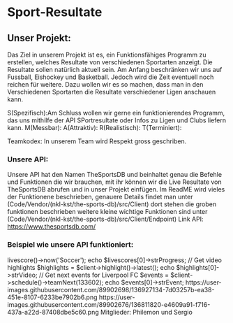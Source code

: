 # Sport-Resultate

## Unser Projekt:
Das Ziel in unserem Projekt ist es, ein Funktionsfähiges Programm zu erstellen, welches Resultate von verschiedenen Sportarten anzeigt. Die Resultate sollen natürlich aktuell sein. Am Anfang beschränken wir uns auf Fussball, Eishockey und Basketball. Jedoch wird die Zeit eventuell noch reichen für weitere. Dazu wollen wir es so machen, dass man in den Verschiedenen Sportarten die Resultate verschiedener Ligen anschauen kann.

S(Spezifisch):Am Schluss wollen wir gerne ein funktionierendes Programm, das uns mithilfe der API SPortresultate oder Infos zu Ligen und Clubs liefern kann.
M(Messbar):
A(Attraktiv):
R(Realistisch):
T(Terminiert):

Teamkodex: In unserem Team wird Respekt gross geschriben.

### Unsere API:
Unsere API hat den Namen TheSportsDB und beinhaltet genau die Befehle und Funktionen die wir brauchen, mit ihr können wir die Live Resultate von TheSportsDB abrufen und in unser Projekt einfügen. Im ReadME wird vieles der Funktionene beschrieben, genauere Details findet man unter (Code/Vendor/(nkl-kst/the-sports-db)/src/Client) dort stehen die groben funktionen beschrieben weitere kleine wichtige Funktionen sind unter (Code/Vendor/(nkl-kst/the-sports-db)/src/Client/Endpoint)
Link API: https://www.thesportsdb.com/

### Beispiel wie unsere API funktioniert:
<?php

phpinfo();

exit;

// You need to load the Composer autoload file somewhere in your code before
require_once 'vendor/autoload.php';

use NklKst\TheSportsDb\Client\ClientFactory;

// Create a client
$client = ClientFactory::create();

// Get soccer livescores
$livescores = $client->livescore()->now('Soccer');
echo $livescores[0]->strProgress;

// Get video highlights
$highlights = $client->highlight()->latest();
echo $highlights[0]->strVideo;

// Get next events for Liverpool FC
$events = $client->schedule()->teamNext(133602);
echo $events[0]->strEvent;

https://user-images.githubusercontent.com/89902698/136927134-7d03257b-ea38-451e-8107-6233be7902b6.png

https://user-images.githubusercontent.com/89902676/136811820-e4609a91-f716-437a-a22d-87408dbe5c60.png

Mitglieder: Philemon und Sergio
